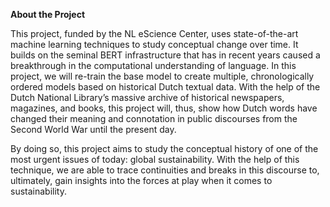 **About the Project**

This project, funded by the NL eScience Center, uses state-of-the-art machine learning techniques to study conceptual change over time. It builds on the seminal BERT infrastructure that has in recent years caused a breakthrough in the computational understanding of language. In this project, we will re-train the base model to create multiple, chronologically ordered models based on historical Dutch textual data. With the help of the Dutch National Library’s massive archive of historical newspapers, magazines, and books, this project will, thus, show how Dutch words have changed their meaning and connotation in public discourses from the Second World War until the present day.

By doing so, this project aims to study the conceptual history of one of the most urgent issues of today: global sustainability. With the help of this technique, we are able to trace continuities and breaks in this discourse to, ultimately, gain insights into the forces at play when it comes to sustainability.
